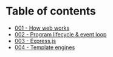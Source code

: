 # Table of contents

- [001 - How web works](./001%20-%20How%20web%20works.md)
- [002 - Program lifecycle & event loop](./002%20-%20Program%20lifecycle%20&%20event%20loop.md)
- [003 - Express.js](./003%20-%20Express.js.md)
- [004 - Template engines](./004%20-%20Template%20engines.md)